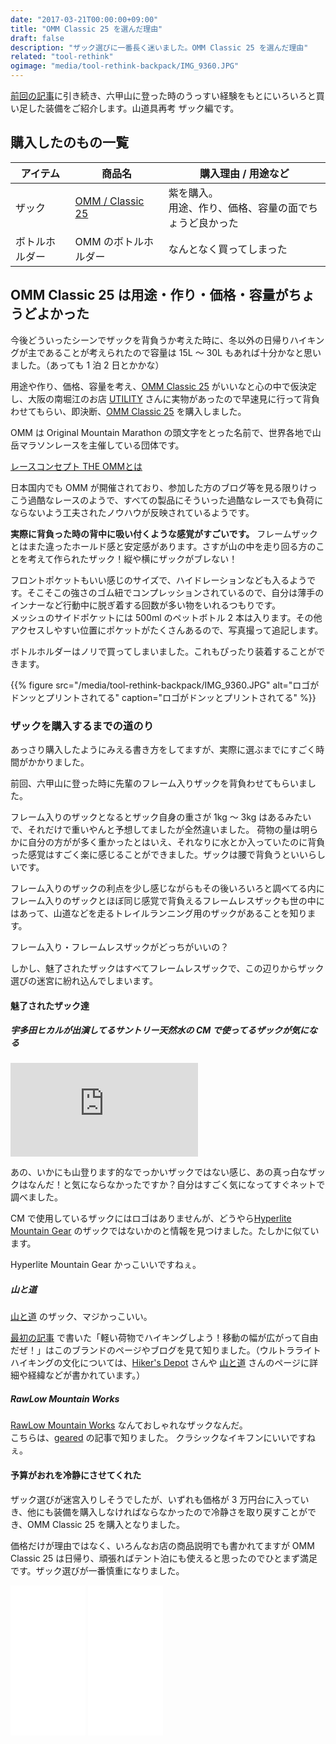 ```yaml
---
date: "2017-03-21T00:00:00+09:00"
title: "OMM Classic 25 を選んだ理由"
draft: false
description: "ザック選びに一番長く迷いました。OMM Classic 25 を選んだ理由"
related: "tool-rethink"
ogimage: "media/tool-rethink-backpack/IMG_9360.JPG"
---
```


<!--more-->

[前回の記事](/post/tool-rethink-lunch/)に引き続き、六甲山に登った時のうっすい経験をもとにいろいろと買い足した装備をご紹介します。山道具再考 ザック編です。

## 購入したのもの一覧

| アイテム | 商品名 | 購入理由 / 用途など |
| ------ | ------ | ------ |
| ザック | [OMM / Classic 25](http://theomm.jp/?page_id=317) | 紫を購入。<br>用途、作り、価格、容量の面でちょうど良かった |
| ボトルホルダー | OMM のボトルホルダー | なんとなく買ってしまった |

## OMM Classic 25 は用途・作り・価格・容量がちょうどよかった

今後どういったシーンでザックを背負うか考えた時に、冬以外の日帰りハイキングが主であることが考えられたので容量は 15L 〜 30L もあれば十分かなと思いました。（あっても 1 泊 2 日とかかな）

用途や作り、価格、容量を考え、[OMM Classic 25](http://theomm.jp/?page_id=317) がいいなと心の中で仮決定し、大阪の南堀江のお店 [UTILITY](http://www.utility-outdoor.com/) さんに実物があったので早速見に行って背負わせてもらい、即決断、[OMM Classic 25](http://theomm.jp/?page_id=317) を購入しました。

OMM は Original Mountain Marathon の頭文字をとった名前で、世界各地で山岳マラソンレースを主催している団体です。

[レースコンセプト THE OMMとは](http://theomm.jp/?page_id=1080)

日本国内でも OMM が開催されており、参加した方のブログ等を見る限りけっこう過酷なレースのようで、すべての製品にそういった過酷なレースでも負荷にならないよう工夫されたノウハウが反映されているようです。

**実際に背負った時の背中に吸い付くような感覚がすごいです。** フレームザックとはまた違ったホールド感と安定感があります。さすが山の中を走り回る方のことを考えて作られたザック！縦や横にザックがブレない！

フロントポケットもいい感じのサイズで、ハイドレーションなども入るようです。そこそこの強さのゴム紐でコンプレッションされているので、自分は薄手のインナーなど行動中に脱ぎ着する回数が多い物をいれるつもりです。  
メッシュのサイドポケットには 500ml のペットボトル 2 本は入ります。その他アクセスしやすい位置にポケットがたくさんあるので、写真撮って追記します。

ボトルホルダーはノリで買ってしまいました。これもぴったり装着することができます。

{{% figure src="/media/tool-rethink-backpack/IMG_9360.JPG" alt="ロゴがドンッとプリントされてる" caption="ロゴがドンッとプリントされてる" %}}

### ザックを購入するまでの道のり

あっさり購入したようにみえる書き方をしてますが、実際に選ぶまでにすごく時間がかかりました。

前回、六甲山に登った時に先輩のフレーム入りザックを背負わせてもらいました。

フレーム入りのザックとなるとザック自身の重さが 1kg 〜 3kg はあるみたいで、それだけで重いやんと予想してましたが全然違いました。
荷物の量は明らかに自分の方がが多く重かったとはいえ、それなりに水とか入っていたのに背負った感覚はすごく楽に感じることができました。ザックは腰で背負うといいらしいです。

フレーム入りのザックの利点を少し感じながらもその後いろいろと調べてる内にフレーム入りのザックとほぼ同じ感覚で背負えるフレームレスザックも世の中にはあって、山道などを走るトレイルランニング用のザックがあることを知ります。

フレーム入り・フレームレスザックがどっちがいいの？

しかし、魅了されたザックはすべてフレームレスザックで、この辺りからザック選びの迷宮に紛れ込んでしまいます。

#### 魅了されたザック達

##### 宇多田ヒカルが出演してるサントリー天然水の CM で使ってるザックが気になる

<iframe src="https://www.youtube.com/embed/eDjX8gM1WJ8" frameborder="0" allowfullscreen></iframe>

あの、いかにも山登ります的なでっかいザックではない感じ、あの真っ白なザックはなんだ！と気にならなかったですか？自分はすごく気になってすぐネットで調べました。

CM で使用しているザックにはロゴはありませんが、どうやら[Hyperlite Mountain Gear](https://www.hyperlitemountaingear.com/) のザックではないかのと情報を見つけました。たしかに似ています。

Hyperlite Mountain Gear かっこいいですねぇ。

##### 山と道

[山と道](http://yamatomichi.com/) のザック、マジかっこいい。

[最初の記事](/post/hello/) で書いた「軽い荷物でハイキングしよう！移動の幅が広がって自由だぜ！」はこのブランドのページやブログを見て知りました。（ウルトラライトハイキングの文化については、[Hiker&#039;s Depot](http://hikersdepot.jp/) さんや [山と道](http://yamatomichi.com/) さんのページに詳細や経緯などが書かれています。）

##### RawLow Mountain Works

[RawLow Mountain Works](http://rawlow.jp/) なんておしゃれなザックなんだ。  
こちらは、[geared](http://geared.jp/mita/2016/09/rawlowmountainworks.html) の記事で知りました。
クラシックなイキフンにいいですねぇ。

#### 予算がおれを冷静にさせてくれた

ザック選びが迷宮入りしそうでしたが、いずれも価格が 3 万円台に入っていき、他にも装備を購入しなければならなかったので冷静さを取り戻すことができ、OMM Classic 25 を購入となりました。

価格だけが理由ではなく、いろんなお店の商品説明でも書かれてますが OMM Classic 25 は日帰り、頑張ればテント泊にも使えると思ったのでひとまず満足です。ザック選びが一番慎重になりました。

<iframe style="width:120px;height:240px;" marginwidth="0" marginheight="0" scrolling="no" frameborder="0" src="//rcm-fe.amazon-adsystem.com/e/cm?lt1=_blank&bc1=000000&IS2=1&bg1=FFFFFF&fc1=000000&lc1=0000FF&t=hiking-hiking-22&o=9&p=8&l=as4&m=amazon&f=ifr&ref=as_ss_li_til&asins=B01GEBN0KA&linkId=7f0e171015fa76463e93aed42c3b634c"></iframe>

<iframe style="width:120px;height:240px;" marginwidth="0" marginheight="0" scrolling="no" frameborder="0" src="//rcm-fe.amazon-adsystem.com/e/cm?lt1=_blank&bc1=000000&IS2=1&bg1=FFFFFF&fc1=000000&lc1=0000FF&t=hiking-hiking-22&o=9&p=8&l=as4&m=amazon&f=ifr&ref=as_ss_li_til&asins=B0185PI1TS&linkId=d7e4571d31244660d3b7085d3df70248"></iframe>

